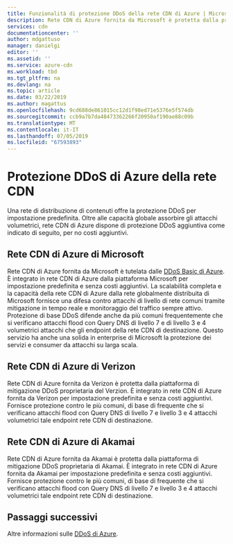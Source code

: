 ```yaml
---
title: Funzionalità di protezione DDoS della rete CDN di Azure | Microsoft Docs
description: Rete CDN di Azure fornita da Microsoft è protetta dalla protezione DDoS basic senza costi aggiuntivi
services: cdn
documentationcenter: ''
author: mdgattuso
manager: danielgi
editor: ''
ms.assetid: ''
ms.service: azure-cdn
ms.workload: tbd
ms.tgt_pltfrm: na
ms.devlang: na
ms.topic: article
ms.date: 03/22/2019
ms.author: magattus
ms.openlocfilehash: 9cd688de861015cc12d1f98ed71e5376e5f574db
ms.sourcegitcommit: ccb9a7b7da48473362266f20950af190ae88c09b
ms.translationtype: MT
ms.contentlocale: it-IT
ms.lasthandoff: 07/05/2019
ms.locfileid: "67593893"
---
```

# <a name="azure-cdn-ddos-protection"></a>Protezione DDoS di Azure della rete CDN

Una rete di distribuzione di contenuti offre la protezione DDoS per impostazione predefinita. Oltre alle capacità globale assorbire gli attacchi volumetrici, rete CDN di Azure dispone di protezione DDoS aggiuntiva come indicato di seguito, per no costi aggiuntivi.

## <a name="azure-cdn-from-microsoft"></a>Rete CDN di Azure di Microsoft

Rete CDN di Azure fornita da Microsoft è tutelata dalle [DDoS Basic di Azure](https://docs.microsoft.com/azure/virtual-network/ddos-protection-overview). È integrato in rete CDN di Azure dalla piattaforma Microsoft per impostazione predefinita e senza costi aggiuntivi. La scalabilità completa e la capacità della rete CDN di Azure dalla rete globalmente distribuita di Microsoft fornisce una difesa contro attacchi di livello di rete comuni tramite mitigazione in tempo reale e monitoraggio del traffico sempre attivo. Protezione di base DDoS difende anche da più comuni frequentemente che si verificano attacchi flood con Query DNS di livello 7 e di livello 3 e 4 volumetrici attacchi che gli endpoint della rete CDN di destinazione. Questo servizio ha anche una solida in enterprise di Microsoft la protezione dei servizi e consumer da attacchi su larga scala.

## <a name="azure-cdn-from-verizon"></a>Rete CDN di Azure di Verizon

Rete CDN di Azure fornita da Verizon è protetta dalla piattaforma di mitigazione DDoS proprietaria del Verzion. È integrato in rete CDN di Azure fornita da Verizon per impostazione predefinita e senza costi aggiuntivi. Fornisce protezione contro le più comuni, di base di frequente che si verificano attacchi flood con Query DNS di livello 7 e livello 3 e 4 attacchi volumetrici tale endpoint rete CDN di destinazione.

## <a name="azure-cdn-from-akamai"></a>Rete CDN di Azure di Akamai

Rete CDN di Azure fornita da Akamai è protetta dalla piattaforma di mitigazione DDoS proprietaria di Akamai. È integrato in rete CDN di Azure fornita da Akamai per impostazione predefinita e senza costi aggiuntivi. Fornisce protezione contro le più comuni, di base di frequente che si verificano attacchi flood con Query DNS di livello 7 e livello 3 e 4 attacchi volumetrici tale endpoint rete CDN di destinazione.

## <a name="next-steps"></a>Passaggi successivi

Altre informazioni sulle [DDoS di Azure](https://docs.microsoft.com/azure/virtual-network/ddos-protection-overview). 

